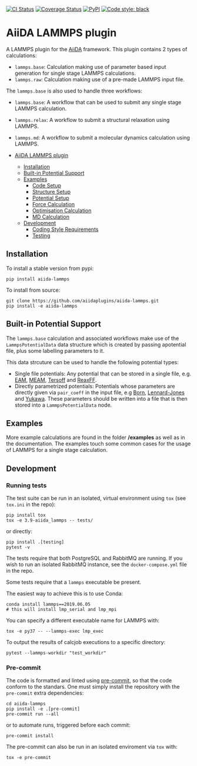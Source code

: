 [![CI Status](https://github.com/aiidaplugins/aiida-lammps/workflows/CI/badge.svg)](https://github.com/aiidaplugins/aiida-lammps)
[![Coverage Status](https://codecov.io/gh/aiidaplugins/aiida-lammps/branch/master/graph/badge.svg)](https://codecov.io/gh/aiidaplugins/aiida-lammps)
[![PyPI](https://img.shields.io/pypi/v/aiida-lammps.svg)](https://pypi.python.org/pypi/aiida-lammps/)
[![Code style: black](https://img.shields.io/badge/code%20style-black-000000.svg)](https://github.com/ambv/black)

# AiiDA LAMMPS plugin

A LAMMPS plugin for the [AiiDA](http://aiida-core.readthedocs.io/) framework.
This plugin contains 2 types of calculations:

- `lammps.base`: Calculation making use of parameter based input generation for single stage LAMMPS calculations.
- `lammps.raw`: Calculation making use of a pre-made LAMMPS input file.

The `lammps.base` is also used to handle three workflows:

- `lammps.base`: A workflow that can be used to submit any single stage LAMMPS calculation.
- `lammps.relax`: A workflow to submit a structural relaxation using LAMMPS.
- `lammps.md`: A workflow to submit a molecular dynamics calculation using LAMMPS.

- [AiiDA LAMMPS plugin](#aiida-lammps-plugin)
  - [Installation](#installation)
  - [Built-in Potential Support](#built-in-potential-support)
  - [Examples](#examples)
    - [Code Setup](#code-setup)
    - [Structure Setup](#structure-setup)
    - [Potential Setup](#potential-setup)
    - [Force Calculation](#force-calculation)
    - [Optimisation Calculation](#optimisation-calculation)
    - [MD Calculation](#md-calculation)
  - [Development](#development)
    - [Coding Style Requirements](#coding-style-requirements)
    - [Testing](#testing)

## Installation

To install a stable version from pypi:

```shell
pip install aiida-lammps
```

To install from source:

```shell
git clone https://github.com/aiidaplugins/aiida-lammps.git
pip install -e aiida-lammps
```

## Built-in Potential Support

The `lammps.base` calculation and associated workflows make use of the ``LammpsPotentialData`` data structure which is created by passing apotential file, plus some labelling parameters to it.

This data strcuture can be used to handle the following potential types:

- Single file potentials: Any potential that can be stored in a single file, e.g. [EAM](https://docs.lammps.org/pair_eam.html), [MEAM](https://docs.lammps.org/pair_meam.html), [Tersoff](https://docs.lammps.org/pair_tersoff.html) and [ReaxFF](https://docs.lammps.org/pair_reaxff.html).
- Directly parametrized potentials: Potentials whose parameters are directly given via ``pair_coeff`` in the input file, e.g [Born](https://docs.lammps.org/pair_born_gauss.html), [Lennard-Jones](https://docs.lammps.org/pair_line_lj.html) and [Yukawa](https://docs.lammps.org/pair_yukawa.html). These parameters should be written into a file that is then stored into a ``LammpsPotentialData`` node.



## Examples

More example calculations are found in the folder **/examples** as well as in the documentation. The examples touch some common cases for the usage of LAMMPS for a single stage calculation.

## Development

### Running tests

The test suite can be run in an isolated, virtual environment using `tox` (see `tox.ini` in the repo):

```shell
pip install tox
tox -e 3.9-aiida_lammps -- tests/
```

or directly:

```shell
pip install .[testing]
pytest -v
```

The tests require that both PostgreSQL and RabbitMQ are running.
If you wish to run an isolated RabbitMQ instance, see the `docker-compose.yml` file in the repo.

Some tests require that a `lammps` executable be present.

The easiest way to achieve this is to use Conda:

```shell
conda install lammps==2019.06.05
# this will install lmp_serial and lmp_mpi
```

You can specify a different executable name for LAMMPS with:

```shell
tox -e py37 -- --lammps-exec lmp_exec
```

To output the results of calcjob executions to a specific directory:

```shell
pytest --lammps-workdir "test_workdir"
```

### Pre-commit

The code is formatted and linted using [pre-commit](https://pre-commit.com/), so that the code conform to the standars. One must simply install the repository with the `pre-commit` extra dependencies:

```shell
cd aiida-lammps
pip install -e .[pre-commit]
pre-commit run --all
```
or to automate runs, triggered before each commit:

```shell
pre-commit install
```

The pre-commit can also be run in an isolated enviroment via `tox` with:

```shell
tox -e pre-commit
```
